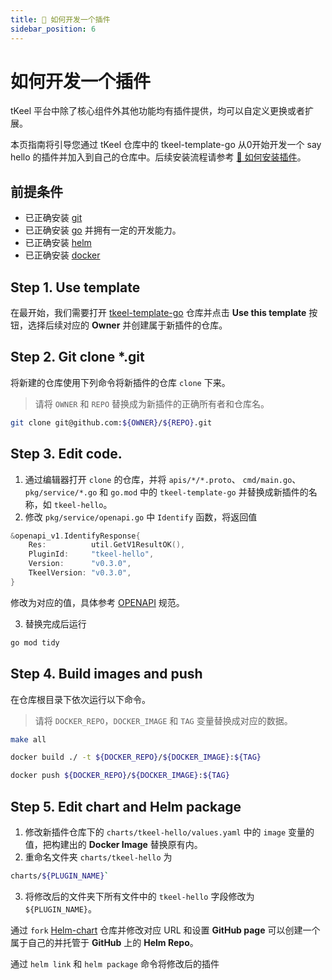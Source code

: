 ```yaml
---
title: 🔧 如何开发一个插件
sidebar_position: 6
---
```


# 如何开发一个插件
tKeel 平台中除了核心组件外其他功能均有插件提供，均可以自定义更换或者扩展。

本页指南将引导您通过 tKeel 仓库中的 tkeel-template-go 从0开始开发一个 say hello 的插件并加入到自己的仓库中。后续安装流程请参考 [🚀 如何安装插件](./how-to-install-plugin.md)。

## 前提条件
- 已正确安装 [git](https://git-scm.com/)
- 已正确安装 [go](https://go.dev/) 并拥有一定的开发能力。
- 已正确安装 [helm](https://helm.sh/)
- 已正确安装 [docker](https://www.docker.com/)

## Step 1. Use template
在最开始，我们需要打开 [tkeel-template-go](https://github.com/tkeel-io/tkeel-template-go) 仓库并点击 **Use this template** 按钮，选择后续对应的 **Owner** 并创建属于新插件的仓库。

## Step 2. Git clone *.git
将新建的仓库使用下列命令将新插件的仓库 `clone` 下来。

> 请将 `OWNER` 和 `REPO` 替换成为新插件的正确所有者和仓库名。

```bash
git clone git@github.com:${OWNER}/${REPO}.git
```

## Step 3. Edit code.
1. 通过编辑器打开 `clone` 的仓库，并将 `apis/*/*.proto`、 `cmd/main.go`、`pkg/service/*.go` 和 `go.mod` 中的 `tkeel-template-go` 并替换成新插件的名称，如 `tkeel-hello`。
2. 修改 `pkg/service/openapi.go` 中 `Identify` 函数，将返回值
```go
&openapi_v1.IdentifyResponse{
	Res:          util.GetV1ResultOK(),
	PluginId:     "tkeel-hello",
	Version:      "v0.3.0",
	TkeelVersion: "v0.3.0",
}
```
修改为对应的值，具体参考 [OPENAPI](../develop_guide/plugin_develop/plugin_openapi.md#openapi-define) 规范。

3. 替换完成后运行

```bash
go mod tidy
```

## Step 4. Build images and push
在仓库根目录下依次运行以下命令。

> 请将 `DOCKER_REPO`，`DOCKER_IMAGE` 和 `TAG` 变量替换成对应的数据。

```bash
make all

docker build ./ -t ${DOCKER_REPO}/${DOCKER_IMAGE}:${TAG}

docker push ${DOCKER_REPO}/${DOCKER_IMAGE}:${TAG}
```

## Step 5. Edit chart and Helm package
1. 修改新插件仓库下的 `charts/tkeel-hello/values.yaml` 中的 `image` 变量的值，把构建出的 **Docker Image** 替换原有内。
2. 重命名文件夹 `charts/tkeel-hello` 为 
```bash
charts/${PLUGIN_NAME}`
```
3. 将修改后的文件夹下所有文件中的 `tkeel-hello` 字段修改为 `${PLUGIN_NAME}`。

通过 `fork` [Helm-chart](https://github.com/tkeel-io/helm-charts) 仓库并修改对应 URL 和设置 **GitHub page** 可以创建一个属于自己的并托管于 **GitHub** 上的 **Helm Repo**。

通过 `helm link` 和 `helm package` 命令将修改后的插件